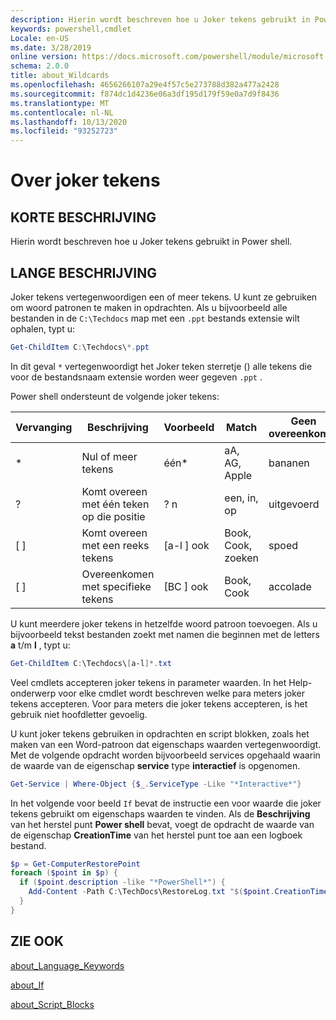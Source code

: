 ```yaml
---
description: Hierin wordt beschreven hoe u Joker tekens gebruikt in Power shell.
keywords: powershell,cmdlet
Locale: en-US
ms.date: 3/28/2019
online version: https://docs.microsoft.com/powershell/module/microsoft.powershell.core/about/about_wildcards?view=powershell-5.1&WT.mc_id=ps-gethelp
schema: 2.0.0
title: about_Wildcards
ms.openlocfilehash: 4656266107a29e4f57c5e273788d382a477a2428
ms.sourcegitcommit: f874dc1d4236e06a3df195d179f59e0a7d9f8436
ms.translationtype: MT
ms.contentlocale: nl-NL
ms.lasthandoff: 10/13/2020
ms.locfileid: "93252723"
---
```

# <a name="about-wildcards"></a>Over joker tekens

## <a name="short-description"></a>KORTE BESCHRIJVING

Hierin wordt beschreven hoe u Joker tekens gebruikt in Power shell.

## <a name="long-description"></a>LANGE BESCHRIJVING

Joker tekens vertegenwoordigen een of meer tekens. U kunt ze gebruiken om woord patronen te maken in opdrachten. Als u bijvoorbeeld alle bestanden in de `C:\Techdocs` map met een `.ppt` bestands extensie wilt ophalen, typt u:

```powershell
Get-ChildItem C:\Techdocs\*.ppt
```

In dit geval `*` vertegenwoordigt het Joker teken sterretje () alle tekens die voor de bestandsnaam extensie worden weer gegeven `.ppt` .

Power shell ondersteunt de volgende joker tekens:

|Vervanging|Beschrijving               |Voorbeeld |Match        |Geen overeenkomst|
|--------|--------------------------|--------|-------------|--------|
|\*      |Nul of meer tekens | één\*  | aA, AG, Apple | bananen |
|?       |Komt overeen met één teken op die positie | ? n | een, in, op | uitgevoerd |
|\[ \]   |Komt overeen met een reeks tekens | \[a-l \] ook | Book, Cook, zoeken | spoed |
|\[ \]   |Overeenkomen met specifieke tekens | \[BC \] ook | Book, Cook | accolade |

U kunt meerdere joker tekens in hetzelfde woord patroon toevoegen. Als u bijvoorbeeld tekst bestanden zoekt met namen die beginnen met de letters **a** t/m **l** , typt u:

```powershell
Get-ChildItem C:\Techdocs\[a-l]*.txt
```

Veel cmdlets accepteren joker tekens in parameter waarden. In het Help-onderwerp voor elke cmdlet wordt beschreven welke para meters joker tekens accepteren. Voor para meters die joker tekens accepteren, is het gebruik niet hoofdletter gevoelig.

U kunt joker tekens gebruiken in opdrachten en script blokken, zoals het maken van een Word-patroon dat eigenschaps waarden vertegenwoordigt. Met de volgende opdracht worden bijvoorbeeld services opgehaald waarin de waarde van de eigenschap **service** type **interactief** is opgenomen.

```powershell
Get-Service | Where-Object {$_.ServiceType -Like "*Interactive*"}
```

In het volgende voor beeld `If` bevat de instructie een voor waarde die joker tekens gebruikt om eigenschaps waarden te vinden. Als de **Beschrijving** van het herstel punt **Power shell** bevat, voegt de opdracht de waarde van de eigenschap **CreationTime** van het herstel punt toe aan een logboek bestand.

```powershell
$p = Get-ComputerRestorePoint
foreach ($point in $p) {
  if ($point.description -like "*PowerShell*") {
    Add-Content -Path C:\TechDocs\RestoreLog.txt "$($point.CreationTime)"
  }
}
```

## <a name="see-also"></a>ZIE OOK

[about_Language_Keywords](about_Language_Keywords.md)

[about_If](about_If.md)

[about_Script_Blocks](about_Script_Blocks.md)
